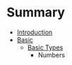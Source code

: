 # Summary

* [Introduction](README.md)
* [Basic](chapter1.md)
   * [Basic Types](basic_types.md)
       * Numbers

